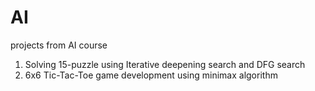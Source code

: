 # AI
projects from AI course
1) Solving 15-puzzle using Iterative deepening search and DFG search
2) 6x6 Tic-Tac-Toe game development using minimax algorithm 
